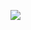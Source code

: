![](https://cdn.discordapp.com/attachments/1203004912158376046/1205242337899454515/20240208_230229_0000.png?ex=65d7a865&is=65c53365&hm=a724b68b2fb6e4dabf31c115db850f7d575992bc6d9ffcc480c37dae47d24cbd&)

